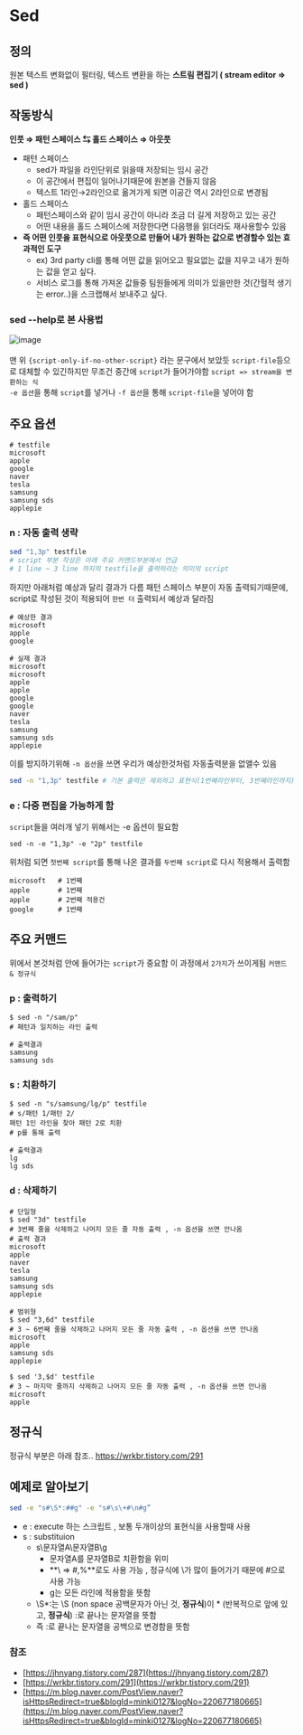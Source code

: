 # Sed

## 정의

원본 텍스트 변화없이 필터링, 텍스트 변환을 하는 **스트림 편집기 ( stream editor ⇒ sed )**

## 작동방식

**인풋 ⇒ 패턴 스페이스 ⇆ 홀드 스페이스 ⇒ 아웃풋**

- 패턴 스페이스
    - sed가 파일을 라인단위로 읽을때 저장되는 임시 공간
    - 이 공간에서 편집이 일어나기때문에 원본을 건들지 않음
    - 텍스트 1라인→2라인으로 옮겨가게 되면 이공간 역시 2라인으로 변경됨
- 홀드 스페이스
    - 패턴스페이스와 같이 임시 공간이 아니라 조금 더 길게 저장하고 있는 공간
    - 어떤 내용을 홀드 스페이스에 저장한다면 다음행을 읽더라도 재사용할수 있음
- **즉 어떤 인풋을 표현식으로 아웃풋으로 만들어 내가 원하는 값으로 변경할수 있는 효과적인 도구**
    - ex) 3rd party cli를 통해 어떤 값을 읽어오고 필요없는 값을 지우고 내가 원하는 값을 얻고 싶다.
    - 서비스 로그를 통해 가져온 값들중 팀원들에게 의미가 있을만한 것(간헐적 생기는 error..)을 스크랩해서 보내주고 싶다.

### sed --help로 본 사용법
![image](https://user-images.githubusercontent.com/3895536/154674585-a1b3da48-7421-49de-ac6f-f0beed290d51.png)
<br/>
<br/>
맨 위 ```{script-only-if-no-other-script}``` 라는 문구에서 보았듯
```script-file```등으로 대체할 수 있긴하지만 무조건 중간에 ```script```가 들어가야함
```script => stream을 변환하는 식```
<br>
```-e 옵션```을 통해 ```script```를 넣거나 ```-f 옵션```을 통해 ```script-file```을 넣어야 함
<br>

## 주요 옵션
```
# testfile
microsoft
apple
google
naver
tesla
samsung
samsung sds
applepie
```

### n : 자동 출력 생략
```bash
sed "1,3p" testfile 
# script 부분 작성은 아래 주요 커맨드부분에서 언급
# 1 line ~ 3 line 까지의 testfile을 출력하라는 의미의 script
```
하지만 아래처럼 예상과 달리 결과가 다름
패턴 스페이스 부분이 자동 출력되기때문에, script로 작성된 것이 적용되어 ```한번 더``` 출력되서 예상과 달라짐
```
# 예상한 결과
microsoft
apple
google

# 실제 결과
microsoft
microsoft
apple
apple
google
google
naver
tesla
samsung
samsung sds
applepie
```
이를 방지하기위해 ```-n 옵션```을 쓰면 우리가 예상한것처럼 자동출력분을 없앨수 있음
```bash
sed -n "1,3p" testfile # 기본 출력은 제외하고 표현식(1번째라인부터, 3번째라인까지) 출력
```
### e : 다중 편집을 가능하게 함
```script```들을 여러개 넣기 위해서는 -e 옵션이 필요함
```
sed -n -e "1,3p" -e "2p" testfile
```
위처럼 되면 ```첫번째 script```를 통해 나온 결과를  ```두번째 script```로 다시 적용해서 출력함
```
microsoft   # 1번째
apple       # 1번째
apple       # 2번째 적용건
google      # 1번째
```

## 주요 커맨드
위에서 본것처럼 안에 들어가는 ```script```가 중요함
이 과정에서 ```2가지```가 쓰이게됨
```커맨드 & 정규식```

### p : 출력하기
```
$ sed -n "/sam/p"
# 패턴과 일치하는 라인 출력

# 출력결과
samsung
samsung sds

```
### s : 치환하기
```
$ sed -n "s/samsung/lg/p" testfile
# s/패턴 1/패턴 2/
패턴 1인 라인을 찾아 패턴 2로 치환
# p를 통해 출력

# 출력결과
lg
lg sds

```

### d : 삭제하기
```
# 단일형
$ sed "3d" testfile
# 3번째 줄을 삭제하고 나머지 모든 줄 자동 출력 , -n 옵션을 쓰면 안나옴
# 출력 결과
microsoft
apple
naver
tesla
samsung
samsung sds
applepie

# 범위형
$ sed "3,6d" testfile
# 3 ~ 6번째 줄을 삭제하고 나머지 모든 줄 자동 출력 , -n 옵션을 쓰면 안나옴
microsoft
apple
samsung sds
applepie

$ sed '3,$d' testfile
# 3 ~ 마지막 줄까지 삭제하고 나머지 모든 줄 자동 출력 , -n 옵션을 쓰면 안나옴
microsoft
apple

```

## 정규식
정규식 부분은 아래 참조..
https://wrkbr.tistory.com/291


## 예제로 알아보기

```bash
sed -e "s#\S*:##g" -e "s#\s\+#\n#g”
```

- e : execute 하는 스크립트 , 보통 두개이상의 표현식을 사용할때 사용
- s : substituion
    - s\문자열A\문자열B\g
        - 문자열A를 문자열B로 치환함을 위미
        - **\ ⇒ #,%**로도 사용 가능 , 정규식에 \가 많이 들어가기 때문에 #으로 사용 가능
        - g는 모든 라인에 적용함을 뜻함
    - \S*:는 \S (non space 공백문자가 아닌 것, **정규식**)이 * (반복적으로 앞에 있고, **정규식**) :로 끝나는 문자열을 뜻함
    - 즉 :로 끝나는 문자열을 공백으로 변경함을 뜻함

### 참조

- [https://jhnyang.tistory.com/287](https://jhnyang.tistory.com/287)
- [https://wrkbr.tistory.com/291](https://wrkbr.tistory.com/291)
- [https://m.blog.naver.com/PostView.naver?isHttpsRedirect=true&blogId=minki0127&logNo=220677180665](https://m.blog.naver.com/PostView.naver?isHttpsRedirect=true&blogId=minki0127&logNo=220677180665)
